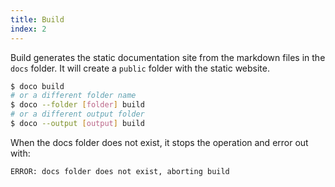```yaml
---
title: Build
index: 2
---
```


Build generates the static documentation site from the markdown files in the `docs` folder. It will create a `public` folder with the static website.

```sh
$ doco build
# or a different folder name
$ doco --folder [folder] build
# or a different output folder
$ doco --output [output] build
```

When the docs folder does not exist, it stops the operation and error out with:

```sh
ERROR: docs folder does not exist, aborting build
```